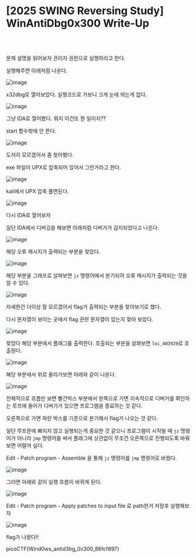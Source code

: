 <!DOCTYPE html>
<html>
<head>
        <link rel="stylesheet" type="text/css" href="sytle.css">
</head>
<body>
        <h1>[2025 SWING Reversing Study] WinAntiDbg0x300 Write-Up</h1>
</body>
<br>
<br>
</html>

문제 설명을 읽어보자 관리자 권한으로 실행하라고 한다. 

실행해주면 아래처럼 나온다.

![image](https://github.com/user-attachments/assets/1d32f656-49bb-4847-a068-2503dfed58ea)

x32dbg로 열어보았다. 실행코드로 가보니 크게 눈에 띄는게 없다.

![image](https://github.com/user-attachments/assets/061e14f7-ea0f-4eab-afaf-32a1327948a9)

그냥 IDA로 열어봤다. 뭐지 이건또 뭔 일이지??

start 함수밖에 안 뜬다.

![image](https://github.com/user-attachments/assets/e0e8d2af-6bbb-43dc-8613-b9f424503a09)

도저히 모르겠어서 좀 찾아봤다. 

exe 파일이 UPX로 압축되어 있어서 그런거라고 한다.

![image](https://github.com/user-attachments/assets/f545b49e-3cee-438c-8e3d-daeeb71a6746)

kali에서 UPX 압축 풀면된다.

![image](https://github.com/user-attachments/assets/421bc5c5-3a77-407d-9cc0-ab02e8e1ce7c)

다시 IDA로 열어보자

일단 IDA에서 디버깅을 해보면 아래처럼 디버거가 감지되었다고 나온다.

![image](https://github.com/user-attachments/assets/f0e7ac9b-c3c6-4421-a5b2-ec09f5b4a614)

해당 오류 메시지가 출력되는 부분을 찾았다.

![image](https://github.com/user-attachments/assets/a051e1a1-fffc-4297-bdbf-2d0fbe4d93b8)

해당 부분을 그래프로 살펴보면 ```jz``` 명령어에서 분기되어 오류 메시지가 출력되는 것을 알 수 있다.

![image](https://github.com/user-attachments/assets/bb5281e1-9125-4bfa-8a1b-d2a8bd34ad88)

자세한건 더이상 잘 모르겠어서 flag가 출력되는 부분을 찾아보기로 했다.

다시 문자열이 보이는 곳에서 flag 관련 문자열이 있는지 찾아 보았다.

![image](https://github.com/user-attachments/assets/95c84fca-0a80-41db-9aca-93be9969d48e)

찾았다 해당 부분에서 플래그를 출력한다. 호출되는 부분을 살펴보면 ```loc_403929```로 호출된다.

![image](https://github.com/user-attachments/assets/fb856f95-15c8-40e2-92d0-f5656b43673e)

해당 부분에서 위로 올라가보면 아래와 같이 나온다.

![image](https://github.com/user-attachments/assets/21125dc6-0f96-485c-b895-d45e7c8827b7)

전체적으로 흐름만 보면 빨간박스 부분에서 왼쪽으로 가면 지속적으로 디버거를 확인하는 루프에 들어가 디버가가 있으면 프로그램을 종료하는 것 같다. 

오른쪽으로 가면 파란 박스를 기준으로 분기해서 flag가 나오는 것 같다.

일단 루프문에 빠지지 않고 실행되는게 중요한 것 같으니 프로그램이 시작될 때 ```jz``` 명령어가 아니라 ```jmp``` 명령어를 써서 플래그에 상관없이 무조건 오른쪽으로 진행되도록 바꿔보면 어떨까 싶다.

Edit - Patch program - Assemble 을 통해 ```jz``` 명령어를 ```jmp``` 명령어로 바꿨다.

![image](https://github.com/user-attachments/assets/0a4469fc-be57-4e3c-9785-13fd26f9fb72)

그러면 아래와 같이 실행 흐름이 바뀌게 된다.

![image](https://github.com/user-attachments/assets/4745c3ea-72f2-4fb1-bd51-b3025b430e9d)

Edit - Patch program - Apply patches to input file 로 path한거 저장후 실행해보자

![image](https://github.com/user-attachments/assets/d8434f4b-c5de-446f-ad3c-d46198ed138e)

flag가 나왔다!!

picoCTF[Wind0ws_antid3bg_0x300_86fcf897}
